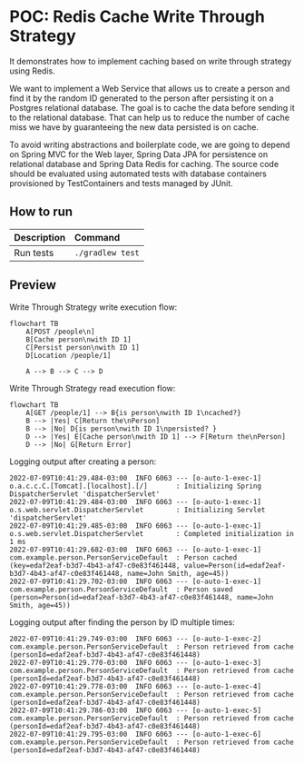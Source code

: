 # POC: Redis Cache Write Through Strategy

It demonstrates how to implement caching based on write through strategy using Redis.

We want to implement a Web Service that allows us to create a person and find it by the random ID generated to the
person after persisting it on a Postgres relational database. The goal is to cache the data before sending it to the
relational database. That can help us to reduce the number of cache miss we have by guaranteeing the new data persisted
is on cache.

To avoid writing abstractions and boilerplate code, we are going to depend on Spring MVC for the Web layer, Spring Data
JPA for persistence on relational database and Spring Data Redis for caching. The source code should be evaluated using
automated tests with database containers provisioned by TestContainers and tests managed by JUnit.

## How to run

| Description | Command          |
|:------------|:-----------------|
| Run tests   | `./gradlew test` |

## Preview

Write Through Strategy write execution flow:

```mermaid
flowchart TB
    A[POST /people\n]
    B[Cache person\nwith ID 1]
    C[Persist person\nwith ID 1]
    D[Location /people/1]
    
    A --> B --> C --> D
```

Write Through Strategy read execution flow:

```mermaid
flowchart TB
    A[GET /people/1] --> B{is person\nwith ID 1\ncached?}
    B --> |Yes| C[Return the\nPerson]
    B --> |No| D{is person\nwith ID 1\npersisted? }
    D --> |Yes| E[Cache person\nwith ID 1] --> F[Return the\nPerson]
    D --> |No| G[Return Error]
```

Logging output after creating a person:

```text
2022-07-09T10:41:29.484-03:00  INFO 6063 --- [o-auto-1-exec-1] o.a.c.c.C.[Tomcat].[localhost].[/]       : Initializing Spring DispatcherServlet 'dispatcherServlet'
2022-07-09T10:41:29.484-03:00  INFO 6063 --- [o-auto-1-exec-1] o.s.web.servlet.DispatcherServlet        : Initializing Servlet 'dispatcherServlet'
2022-07-09T10:41:29.485-03:00  INFO 6063 --- [o-auto-1-exec-1] o.s.web.servlet.DispatcherServlet        : Completed initialization in 1 ms
2022-07-09T10:41:29.682-03:00  INFO 6063 --- [o-auto-1-exec-1] com.example.person.PersonServiceDefault  : Person cached (key=edaf2eaf-b3d7-4b43-af47-c0e83f461448, value=Person(id=edaf2eaf-b3d7-4b43-af47-c0e83f461448, name=John Smith, age=45))
2022-07-09T10:41:29.702-03:00  INFO 6063 --- [o-auto-1-exec-1] com.example.person.PersonServiceDefault  : Person saved (person=Person(id=edaf2eaf-b3d7-4b43-af47-c0e83f461448, name=John Smith, age=45))
```

Logging output after finding the person by ID multiple times:

```text
2022-07-09T10:41:29.749-03:00  INFO 6063 --- [o-auto-1-exec-2] com.example.person.PersonServiceDefault  : Person retrieved from cache (personId=edaf2eaf-b3d7-4b43-af47-c0e83f461448)
2022-07-09T10:41:29.770-03:00  INFO 6063 --- [o-auto-1-exec-3] com.example.person.PersonServiceDefault  : Person retrieved from cache (personId=edaf2eaf-b3d7-4b43-af47-c0e83f461448)
2022-07-09T10:41:29.778-03:00  INFO 6063 --- [o-auto-1-exec-4] com.example.person.PersonServiceDefault  : Person retrieved from cache (personId=edaf2eaf-b3d7-4b43-af47-c0e83f461448)
2022-07-09T10:41:29.786-03:00  INFO 6063 --- [o-auto-1-exec-5] com.example.person.PersonServiceDefault  : Person retrieved from cache (personId=edaf2eaf-b3d7-4b43-af47-c0e83f461448)
2022-07-09T10:41:29.795-03:00  INFO 6063 --- [o-auto-1-exec-6] com.example.person.PersonServiceDefault  : Person retrieved from cache (personId=edaf2eaf-b3d7-4b43-af47-c0e83f461448)
```

